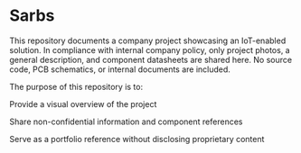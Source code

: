 # Sarbs
This repository documents a company project showcasing an IoT-enabled solution. In compliance with internal company policy, only project photos, a general description, and component datasheets are shared here. No source code, PCB schematics, or internal documents are included.

The purpose of this repository is to:

Provide a visual overview of the project

Share non-confidential information and component references

Serve as a portfolio reference without disclosing proprietary content
